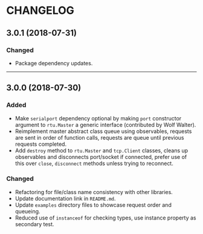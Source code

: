 # CHANGELOG

## 3.0.1 (2018-07-31)

### Changed

- Package dependency updates.

---

## 3.0.0 (2018-07-30)

### Added

- Make `serialport` dependency optional by making `port` constructor argument to `rtu.Master` a generic interface (contributed by Wolf Walter).
- Reimplement master abstract class queue using observables, requests are sent in order of function calls, requests are queue until previous requests completed.
- Add `destroy` method to `rtu.Master` and `tcp.Client` classes, cleans up observables and disconnects port/socket if connected, prefer use of this over `close`, `disconnect` methods unless trying to reconnect.

### Changed

- Refactoring for file/class name consistency with other libraries.
- Update documentation link in `README.md`.
- Update `examples` directory files to showcase request order and queueing.
- Reduced use of `instanceof` for checking types, use instance property as secondary test.
